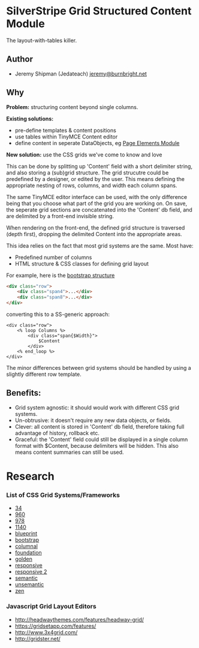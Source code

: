 # SilverStripe Grid Structured Content Module

The layout-with-tables killer.

## Author

 * Jeremy Shipman (Jedateach) <jeremy@burnbright.net>

## Why

**Problem:** structuring content beyond single columns.

**Existing solutions:**
 
 * pre-define templates & content positions
 * use tables within TinyMCE Content editor
 * define content in seperate DataObjects, eg [Page Elements Module](http://page-elements.com)
 
**New solution:** use the CSS grids we've come to know and love

This can be done by splitting up 'Content' field with a short delimiter string, and also storing a (sub)grid structure.
The grid strucutre could be predefined by a designer, or edited by the user. This means defining the appropriate nesting
of rows, columns, and width each column spans.

The same TinyMCE editor interface can be used, with the only difference being that you choose what part of the grid
you are working on. On save, the seperate grid sections are concatenated into the 'Content' db field, and are delimited
by a front-end invisible string.

When rendering on the front-end, the defined grid structure is traversed (depth first), dropping the delimited Content
into the appropriate areas.

This idea relies on the fact that most grid systems are the same. Most have:

 * Predefined number of columns
 * HTML structure & CSS classes for defining grid layout
 
 For example, here is the [bootstrap structure](http://twitter.github.com/bootstrap/scaffolding.html#gridSystem)
 
```html
<div class="row">
    <div class="span4">...</div>
    <div class="span8">...</div>
</div>
```

converting this to a SS-generic approach:

```
<div class="row">
	<% loop Columns %>
		<div class="span{$Width}">
			$Content
		</div>
	<% end_loop %>
</div>
```
 
The minor differences between grid systems should be handled by using a slightly different row template.

## Benefits:

 * Grid system agnostic: it should would work with different CSS grid systems.
 * Un-obtrusive: it doesn't require any new data objects, or fields.
 * Clever: all content is stored in 'Content' db field, therefore taking full advantage of history, rollback etc.
 * Graceful: the 'Content' field could still be displayed in a single column format with $Content, 
 	because delimiters will be hidden. This also means content summaries can still be used.

# Research

### List of CSS Grid Systems/Frameworks

 * [34](http://34grid.com/)
 * [960](http://960.gs)
 * [978](http://978.gs)
 * [1140](http://cssgrid.net/)
 * [blueprint](http://www.blueprintcss.org)
 * [bootstrap](http://twitter.github.com/bootstrap)
 * [columnal](http://www.columnal.com/)
 * [foundation](http://foundation.zurb.com)
 * [golden](http://goldengridsystem.com/)
 * [responsive](http://www.responsivegridsystem.com/)
 * [responsive 2](http://responsive.gs/)
 * [semantic](http://semantic.gs/)
 * [unsemantic](http://unsemantic.com)
 * [zen](http://zengrids.com/)

### Javascript Grid Layout Editors

 * http://headwaythemes.com/features/headway-grid/
 * https://gridsetapp.com/features/
 * http://www.3x4grid.com/
 * http://gridster.net/